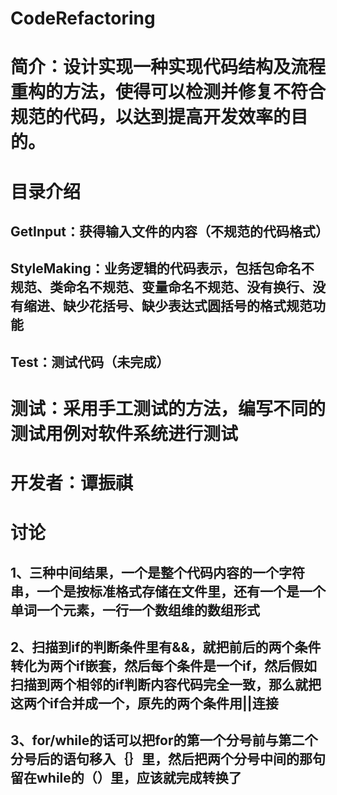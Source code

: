 # CodeRefactoring

# 简介：设计实现一种实现代码结构及流程重构的方法，使得可以检测并修复不符合规范的代码，以达到提高开发效率的目的。

# 目录介绍
## GetInput：获得输入文件的内容（不规范的代码格式）
## StyleMaking：业务逻辑的代码表示，包括包命名不规范、类命名不规范、变量命名不规范、没有换行、没有缩进、缺少花括号、缺少表达式圆括号的格式规范功能
## Test：测试代码（未完成）

# 测试：采用手工测试的方法，编写不同的测试用例对软件系统进行测试

# 开发者：谭振祺

# 讨论
## 1、三种中间结果，一个是整个代码内容的一个字符串，一个是按标准格式存储在文件里，还有一个是一个单词一个元素，一行一个数组维的数组形式
## 2、扫描到if的判断条件里有&&，就把前后的两个条件转化为两个if嵌套，然后每个条件是一个if，然后假如扫描到两个相邻的if判断内容代码完全一致，那么就把这两个if合并成一个，原先的两个条件用||连接
## 3、for/while的话可以把for的第一个分号前与第二个分号后的语句移入｛｝里，然后把两个分号中间的那句留在while的（）里，应该就完成转换了
